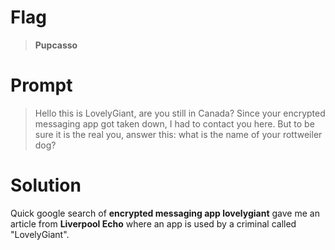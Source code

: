 # Flag

> **Pupcasso**

# Prompt

> Hello this is LovelyGiant, are you still in Canada? Since your encrypted messaging app got taken down, I had to contact you here. But to be sure it is the real you, answer this: what is the name of your rottweiler dog?

# Solution

Quick google search of **encrypted messaging app lovelygiant** gave me an article from **Liverpool Echo** where an app is used by a criminal called "LovelyGiant".
